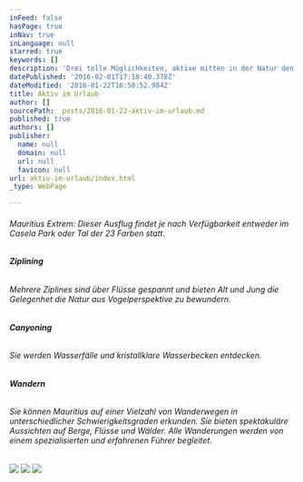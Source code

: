 ```yaml
---
inFeed: false
hasPage: true
inNav: true
inLanguage: null
starred: true
keywords: []
description: 'Drei tolle Möglichkeiten, aktive mitten in der Natur den Urlaub zu verbringen!'
datePublished: '2016-02-01T17:18:40.378Z'
dateModified: '2016-01-22T16:58:52.984Z'
title: Aktiv im Urlaub
author: []
sourcePath: _posts/2016-01-22-aktiv-im-urlaub.md
published: true
authors: []
publisher:
  name: null
  domain: null
  url: null
  favicon: null
url: aktiv-im-urlaub/index.html
_type: WebPage

---
```

###### Mauritius Extrem: Dieser Ausflug findet je nach Verfügbarkeit entweder im Casela Park oder Tal der 23 Farben statt.

###### **Ziplining**

###### Mehrere Ziplines sind über Flüsse gespannt und bieten Alt und Jung die Gelegenhet die Natur aus Vogelperspektive zu bewundern.

###### **Canyoning**

###### Sie werden Wasserfälle und kristallklare Wasserbecken entdecken.

###### **Wandern**

###### Sie können Mauritius auf einer  Vielzahl von Wanderwegen in unterschiedlicher Schwierigkeitsgraden erkunden. Sie bieten spektakuläre Aussichten auf Berge, Flüsse und Wälder. Alle Wanderungen werden von einem spezialisierten und erfahrenen Führer begleitet.
![](https://the-grid-user-content.s3-us-west-2.amazonaws.com/aec413e4-ad31-424e-8b32-4b95adc1b070.jpg)
![](https://the-grid-user-content.s3-us-west-2.amazonaws.com/f22f4317-04e7-49cd-8771-44ad022e854e.jpg)
![](https://the-grid-user-content.s3-us-west-2.amazonaws.com/a59d99d4-8338-4296-846d-1835054b8b86.jpg)